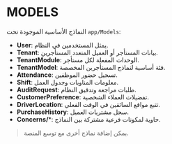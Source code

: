 # MODELS

النماذج الأساسية الموجودة تحت `app/Models`:

- **User**: يمثل المستخدمين في النظام.
- **Tenant**: بيانات المستأجر أو العميل المتعدد المستأجرين.
- **TenantModule**: الوحدات المفعلة لكل مستأجر.
- **TenantModel**: فئة أساسية لنماذج المستأجرين المخصصة.
- **Attendance**: تسجيل حضور الموظفين.
- **Shift**: معلومات المناوبات وجدول العمل.
- **AuditRequest**: طلبات مراجعة وتدقيق النظام.
- **CustomerPreference**: تفضيلات العملاء الشخصية.
- **DriverLocation**: تتبع مواقع السائقين في الوقت الفعلي.
- **PurchaseHistory**: سجل مشتريات العميل.
- **Concerns/***: حاوية لمكونات فرعية مشتركة بين النماذج.

> يمكن إضافة نماذج أخرى مع توسع المنصة.
